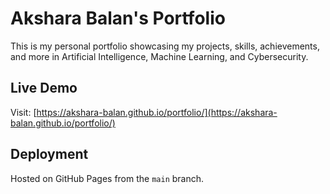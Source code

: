 # Akshara Balan's Portfolio

This is my personal portfolio showcasing my projects, skills, achievements, and more in Artificial Intelligence, Machine Learning, and Cybersecurity.

## Live Demo
Visit: [https://akshara-balan.github.io/portfolio/](https://akshara-balan.github.io/portfolio/)

## Deployment
Hosted on GitHub Pages from the `main` branch.
